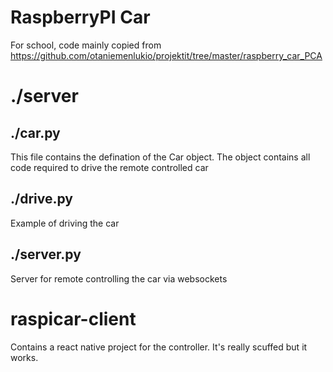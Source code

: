# RaspberryPI Car
For school, code mainly copied from https://github.com/otaniemenlukio/projektit/tree/master/raspberry_car_PCA
# ./server
## ./car.py
This file contains the defination of the Car object. The object contains all code required to drive the remote controlled car

## ./drive.py
Example of driving the car 

## ./server.py
Server for remote controlling the car via websockets

# raspicar-client
Contains a react native project for the controller. It's really scuffed but it works.
